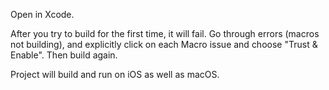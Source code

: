 Open in Xcode.

After you try to build for the first time, it will fail. Go through errors (macros not building), and explicitly click on each Macro issue and choose "Trust & Enable". Then build again.

Project will build and run on iOS as well as macOS.
